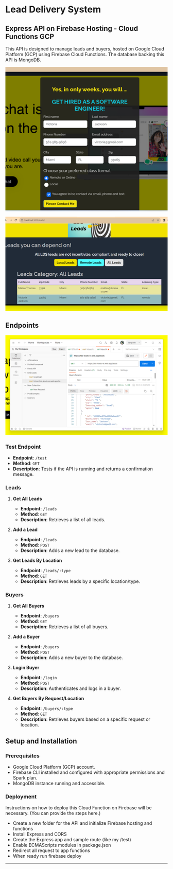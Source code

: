# Lead Delivery System

## Express API on Firebase Hosting - Cloud Functions GCP

This API is designed to manage leads and buyers, hosted on Google Cloud Platform (GCP) using Firebase Cloud Functions. The database backing this API is MongoDB.

![Lead capture form](https://raw.githubusercontent.com/edilma/leads-api/main/public/lead_collecting_form.png)

![Buyers List of Leads](https://github.com/edilma/leads-api/blob/main/public/lead_buyer_display.png?raw=true)

## Endpoints

![Postman API test](https://raw.githubusercontent.com/edilma/leads-api/main/public/postman_lds_screenshots.png)

### Test Endpoint

- **Endpoint**: `/test`
- **Method**: `GET`
- **Description**: Tests if the API is running and returns a confirmation message.

### Leads

1. **Get All Leads**

   - **Endpoint**: `/leads`
   - **Method**: `GET`
   - **Description**: Retrieves a list of all leads.

2. **Add a Lead**

   - **Endpoint**: `/leads`
   - **Method**: `POST`
   - **Description**: Adds a new lead to the database.

3. **Get Leads By Location**
   - **Endpoint**: `/leads/:type`
   - **Method**: `GET`
   - **Description**: Retrieves leads by a specific location/type.

### Buyers

1. **Get All Buyers**

   - **Endpoint**: `/buyers`
   - **Method**: `GET`
   - **Description**: Retrieves a list of all buyers.

2. **Add a Buyer**

   - **Endpoint**: `/buyers`
   - **Method**: `POST`
   - **Description**: Adds a new buyer to the database.

3. **Login Buyer**

   - **Endpoint**: `/login`
   - **Method**: `POST`
   - **Description**: Authenticates and logs in a buyer.

4. **Get Buyers By Request/Location**
   - **Endpoint**: `/buyers/:type`
   - **Method**: `GET`
   - **Description**: Retrieves buyers based on a specific request or location.

## Setup and Installation

### Prerequisites

- Google Cloud Platform (GCP) account.
- Firebase CLI installed and configured with appropriate permissions and Spark plan.
- MongoDB instance running and accessible.

### Deployment

Instructions on how to deploy this Cloud Function on Firebase will be necessary. (You can provide the steps here.)

- Create a new folder for the API and initialize Firebase hosting and functions
- Install Express and CORS
- Create the Express app and sample route (like my /test)
- Enable ECMAScripts modules in package.json
- Redirect all request to app functions
- When ready run firebase deploy

---
